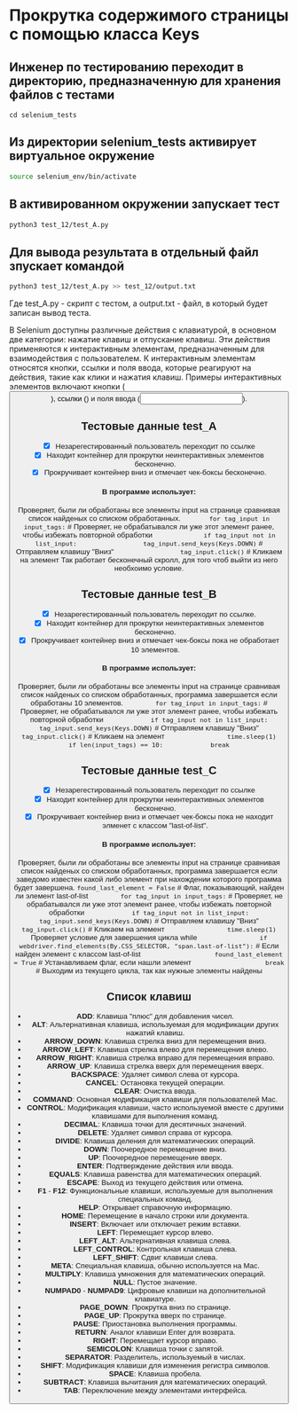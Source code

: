 # Прокрутка содержимого страницы с помощью класса Keys

## Инженер по тестированию переходит в директорию, предназначенную для хранения файлов с тестами
```
cd selenium_tests
```
## Из директории selenium_tests активирует виртуальное окружение
```sh
source selenium_env/bin/activate
```
## В активированном окружении запускает тест 
```sh
python3 test_12/test_A.py
```
## Для вывода результата в отдельный файл зпускает командой 
```sh
python3 test_12/test_A.py >> test_12/output.txt
```
Где test_A.py -  скрипт с тестом, а output.txt - файл, в который будет записан вывод теста.

В Selenium доступны различные действия с клавиатурой, в основном две категории: нажатие клавиш и отпускание клавиш. 
Эти действия применяются к интерактивным элементам, предназначенным для взаимодействия с пользователем. 
К интерактивным элементам относятся кнопки, ссылки и поля ввода, которые реагируют на действия, такие как клики и нажатия клавиш. 
Примеры интерактивных элементов включают кнопки (<button>), ссылки (<a>) и поля ввода (<input />).

## Тестовые данные test_A
- [x] Незарегестированный пользователь переходит по ссылке
- [x] Находит контейнер для прокрутки неинтерактивных элементов бесконечно.
- [x] Прокручивает контейнер вниз и отмечает чек-боксы бесконечно.
#### В программе использует:
 Проверяет, были ли обработаны все элементы input на странице сравнивая список найденых со списком обработанных.
 ```       for tag_input in input_tags:```
                # Проверяет, не обрабатывался ли уже этот элемент ранее, чтобы избежать повторной обработки
```             if tag_input not in list_input:```
```                 tag_input.send_keys(Keys.DOWN)```  # Отправляем клавишу "Вниз"
```                 tag_input.click()```  # Кликаем на элемент
Так работает бесконечный скролл, для того чтоб выйти из него необхоимо условие. 

## Тестовые данные test_B
- [x] Незарегестированный пользователь переходит по ссылке.
- [x] Находит контейнер для прокрутки неинтерактивных элементов бесконечно.
- [x] Прокручивает контейнер вниз и отмечает чек-боксы пока не обработает 10 элементов.
#### В программе использует:
 Проверяет, были ли обработаны все элементы input на странице сравнивая список найденых со списком обработанных, программа завершается если обработаны 10 элементов.
```        for tag_input in input_tags:```
            # Проверяет, не обрабатывался ли уже этот элемент ранее, чтобы избежать повторной обработки
```            if tag_input not in list_input:```
```                tag_input.send_keys(Keys.DOWN)```  # Отправляем клавишу "Вниз"
```                tag_input.click()```  # Кликаем на элемент
```                time.sleep(1)```
```        if len(input_tags) == 10:```
```            break```

## Тестовые данные test_C
- [x] Незарегестированный пользователь переходит по ссылке
- [x] Находит контейнер для прокрутки неинтерактивных элементов бесконечно.
- [x] Прокручивает контейнер вниз и отмечает чек-боксы пока не находит элменет с классом "last-of-list".
#### В программе использует:
 Проверяет, были ли обработаны все элементы input на странице сравнивая список найденых со списком обработанных, программа завершается если заведомо известен какой либо элемент при нахождении которого программа будет завершена.
```found_last_element = False```  # Флаг, показывающий, найден ли элемент last-of-list
```        for tag_input in input_tags:```
            # Проверяет, не обрабатывался ли уже этот элемент ранее, чтобы избежать повторной обработки
```            if tag_input not in list_input:```
```                tag_input.send_keys(Keys.DOWN)```  # Отправляем клавишу "Вниз"
```                tag_input.click()```  # Кликаем на элемент
```                time.sleep(1)```
Проверяет условие для завершения цикла while
```                if webdriver.find_elements(By.CSS_SELECTOR, "span.last-of-list"):``` # Если найден элемент с классом last-of-list
```                    found_last_element = True ``` # Устанавливаем флаг, если нашли элемент
```                    break  ``` # Выходим из текущего цикла, так как нужные элементы найдены



 ## Список клавиш
- **ADD**: Клавиша "плюс" для добавления чисел.
- **ALT**: Альтернативная клавиша, используемая для модификации других нажатий клавиш.
- **ARROW_DOWN**: Клавиша стрелка вниз для перемещения вниз.
- **ARROW_LEFT**: Клавиша стрелка влево для перемещения влево.
- **ARROW_RIGHT**: Клавиша стрелка вправо для перемещения вправо.
- **ARROW_UP**: Клавиша стрелка вверх для перемещения вверх.
- **BACKSPACE**: Удаляет символ слева от курсора.
- **CANCEL**: Остановка текущей операции.
- **CLEAR**: Очистка ввода.
- **COMMAND**: Основная модификация клавиши для пользователей Mac.
- **CONTROL**: Модификация клавиши, часто используемой вместе с другими клавишами для выполнения команд.
- **DECIMAL**: Клавиша точки для десятичных значений.
- **DELETE**: Удаляет символ справа от курсора.
- **DIVIDE**: Клавиша деления для математических операций.
- **DOWN**: Поочередное перемещение вниз.
- **UP**: Поочередное перемещение вверх.
- **ENTER**: Подтверждение действия или ввода.
- **EQUALS**: Клавиша равенства для математических операций.
- **ESCAPE**: Выход из текущего действия или отмена.
- **F1** - **F12**: Функциональные клавиши, используемые для выполнения специальных команд.
- **HELP**: Открывает справочную информацию.
- **HOME**: Перемещение в начало строки или документа.
- **INSERT**: Включает или отключает режим вставки.
- **LEFT**: Перемещает курсор влево.
- **LEFT_ALT**: Альтернативная клавиша слева.
- **LEFT_CONTROL**: Контрольная клавиша слева.
- **LEFT_SHIFT**: Сдвиг клавиши слева.
- **META**: Специальная клавиша, обычно используется на Mac.
- **MULTIPLY**: Клавиша умножения для математических операций.
- **NULL**: Пустое значение.
- **NUMPAD0** - **NUMPAD9**: Цифровые клавиши на дополнительной клавиатуре.
- **PAGE_DOWN**: Прокрутка вниз по странице.
- **PAGE_UP**: Прокрутка вверх по странице.
- **PAUSE**: Приостановка выполнения программы.
- **RETURN**: Аналог клавиши Enter для возврата.
- **RIGHT**: Перемещает курсор вправо.
- **SEMICOLON**: Клавиша точки с запятой.
- **SEPARATOR**: Разделитель, используемый в числах.
- **SHIFT**: Модификация клавиши для изменения регистра символов.
- **SPACE**: Клавиша пробела.
- **SUBTRACT**: Клавиша вычитания для математических операций.
- **TAB**: Переключение между элементами интерфейса.